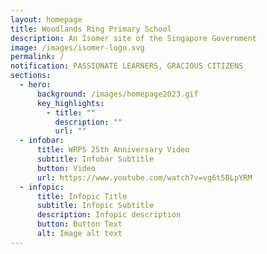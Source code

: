 ```yaml
---
layout: homepage
title: Woodlands Ring Primary School
description: An Isomer site of the Singapore Government
image: /images/isomer-logo.svg
permalink: /
notification: PASSIONATE LEARNERS, GRACIOUS CITIZENS
sections:
  - hero:
      background: /images/homepage2023.gif
      key_highlights:
        - title: ""
          description: ""
          url: ""
  - infobar:
      title: WRPS 25th Anniversary Video
      subtitle: Infobar Subtitle
      button: Video
      url: https://www.youtube.com/watch?v=vg6t5BLpYRM
  - infopic:
      title: Infopic Title
      subtitle: Infopic Subtitle
      description: Infopic description
      button: Button Text
      alt: Image alt text
---
```

